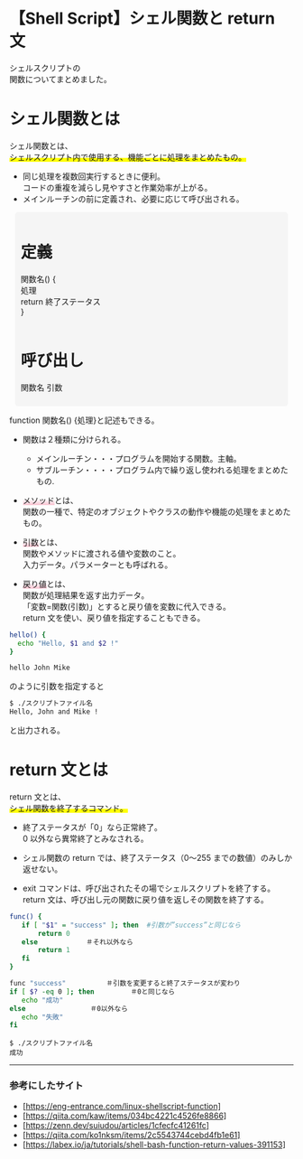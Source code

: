 # 【Shell Script】シェル関数と return 文

シェルスクリプトの  
関数についてまとめました。

# シェル関数とは

シェル関数とは、  
<span style="background: linear-gradient(transparent 60%, #ffff00 60%);">シェルスクリプト内で使用する、機能ごとに処理をまとめたもの。</span>

- 同じ処理を複数回実行するときに便利。  
  コードの重複を減らし見やすさと作業効率が上がる。
- メインルーチンの前に定義され、必要に応じて呼び出される。

<div style="background: #f5f5f5;  border-radius: 5px; padding: 10px; margin: 10px;">
<p style="margin: 0;">

# 定義<br>

関数名() {<br>
処理<br>
return 終了ステータス<br>
}<br>
<br>

# 呼び出し<br>

関数名 引数

</p>
</div>

function 関数名() {処理}と記述もできる。

- 関数は２種類に分けられる。

  - メインルーチン・・・プログラムを開始する関数。主軸。
  - サブルーチン・・・・プログラム内で繰り返し使われる処理をまとめたもの.

- <span style="background: linear-gradient(transparent 40%, #F9C1CF 100%);">メソッド</span>とは、  
  関数の一種で、特定のオブジェクトやクラスの動作や機能の処理をまとめたもの。

- <span style="background: linear-gradient(transparent 40%, #F9C1CF 100%);">引数</span>とは、  
  関数やメソッドに渡される値や変数のこと。  
  入力データ。パラメーターとも呼ばれる。

- <span style="background: linear-gradient(transparent 40%, #F9C1CF 100%);">戻り値</span>とは、  
  関数が処理結果を返す出力データ。  
  「変数=関数(引数)」とすると戻り値を変数に代入できる。  
  return 文を使い、戻り値を指定することもできる。

```bash
hello() {
  echo "Hello, $1 and $2 !"
}

hello John Mike
```

のように引数を指定すると

```bash
$ ./スクリプトファイル名
Hello, John and Mike !
```

と出力される。

# return 文とは

return 文とは、  
<span style="background: linear-gradient(transparent 60%, #ffff00 60%);">シェル関数を終了するコマンド。</span>

- 終了ステータスが「0」なら正常終了。  
  0 以外なら異常終了とみなされる。
- シェル関数の return では、終了ステータス（0〜255 までの数値）のみしか返せない。

- exit コマンドは、呼び出されたその場でシェルスクリプトを終了する。  
  return 文は、呼び出し元の関数に戻り値を返しその関数を終了する。

```bash
func() {
   if [ "$1" = "success" ]; then  #引数が”success”と同じなら
       return 0
   else            ＃それ以外なら
       return 1
   fi
}

func "success"          ＃引数を変更すると終了ステータスが変わり
if [ $? -eq 0 ]; then         ＃0と同じなら
   echo "成功"
else                ＃0以外なら
   echo "失敗"
fi
```

```
$ ./スクリプトファイル名
成功
```

---

### 参考にしたサイト

- [https://eng-entrance.com/linux-shellscript-function]
- [https://qiita.com/kaw/items/034bc4221c4526fe8866]
- [https://zenn.dev/suiudou/articles/1cfecfc41261fc]
- [https://qiita.com/ko1nksm/items/2c5543744cebd4fb1e61]
- [https://labex.io/ja/tutorials/shell-bash-function-return-values-391153]
